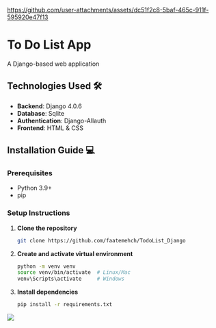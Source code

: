
https://github.com/user-attachments/assets/dc51f2c8-5baf-465c-911f-595920e47f13
# To Do List App
A Django-based web application



## Technologies Used 🛠️

- **Backend**: Django 4.0.6
- **Database**: Sqlite
- **Authentication**: Django-Allauth
- **Frontend**: HTML & CSS

## Installation Guide 💻
### Prerequisites
- Python 3.9+
- pip

### Setup Instructions
1. **Clone the repository**
   ```bash
   git clone https://github.com/faatemehch/TodoList_Django
2. **Create and activate virtual environment**
   ```bash
   python -m venv venv
   source venv/bin/activate  # Linux/Mac
   venv\Scripts\activate     # Windows
4. **Install dependencies**
   ```bash
   pip install -r requirements.txt
   
<p><img src="![to-to-list](https://github.com/user-attachments/assets/572c27f0-84d1-4c07-b076-5dd7201a90e3)
"></p>
